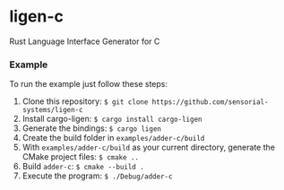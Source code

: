 # ligen-c
Rust Language Interface Generator for C

### Example

To run the example just follow these steps:

1. Clone this repository: `$ git clone https://github.com/sensorial-systems/ligen-c`
2. Install cargo-ligen: `$ cargo install cargo-ligen`
3. Generate the bindings: `$ cargo ligen`
4. Create the build folder in `examples/adder-c/build`
5. With `examples/adder-c/build` as your current directory, generate the CMake project files: `$ cmake ..`
6. Build `adder-c`: `$ cmake --build .`
7. Execute the program: `$ ./Debug/adder-c`